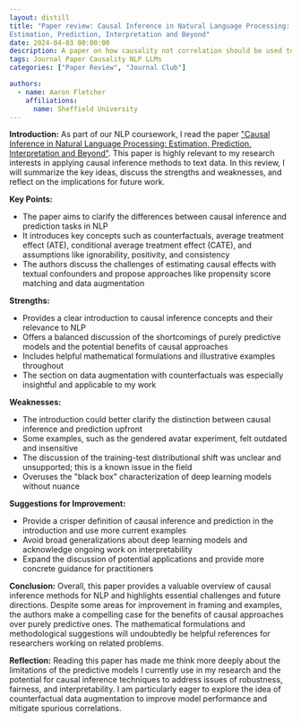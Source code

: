 ```yaml
---
layout: distill
title: "Paper review: Causal Inference in Natural Language Processing:
Estimation, Prediction, Interpretation and Beyond"
date: 2024-04-03 00:00:00
description: A paper on how causality not correlation should be used to advance NLP
tags: Journal Paper Causality NLP LLMs
categories: ["Paper Review", "Journal Club"]

authors:
  - name: Aaron Fletcher
    affiliations:
      name: Sheffield University
---
```



**Introduction:**
As part of our NLP coursework, I read the paper ["Causal Inference in Natural Language Processing: Estimation, Prediction, Interpretation and Beyond"](https://direct.mit.edu/tacl/article/doi/10.1162/tacl_a_00511/113490/Causal-Inference-in-Natural-Language-Processing). This paper is highly relevant to my research interests in applying causal inference methods to text data. In this review, I will summarize the key ideas, discuss the strengths and weaknesses, and reflect on the implications for future work.

**Key Points:**
- The paper aims to clarify the differences between causal inference and prediction tasks in NLP
- It introduces key concepts such as counterfactuals, average treatment effect (ATE), conditional average treatment effect (CATE), and assumptions like ignorability, positivity, and consistency 
- The authors discuss the challenges of estimating causal effects with textual confounders and propose approaches like propensity score matching and data augmentation

**Strengths:**
- Provides a clear introduction to causal inference concepts and their relevance to NLP
- Offers a balanced discussion of the shortcomings of purely predictive models and the potential benefits of causal approaches
- Includes helpful mathematical formulations and illustrative examples throughout
- The section on data augmentation with counterfactuals was especially insightful and applicable to my work

**Weaknesses:**
- The introduction could better clarify the distinction between causal inference and prediction upfront
- Some examples, such as the gendered avatar experiment, felt outdated and insensitive
- The discussion of the training-test distributional shift was unclear and unsupported; this is a known issue in the field
- Overuses the "black box" characterization of deep learning models without nuance

**Suggestions for Improvement:**
- Provide a crisper definition of causal inference and prediction in the introduction and use more current examples 
- Avoid broad generalizations about deep learning models and acknowledge ongoing work on interpretability
- Expand the discussion of potential applications and provide more concrete guidance for practitioners

**Conclusion:**
Overall, this paper provides a valuable overview of causal inference methods for NLP and highlights essential challenges and future directions. Despite some areas for improvement in framing and examples, the authors make a compelling case for the benefits of causal approaches over purely predictive ones. The mathematical formulations and methodological suggestions will undoubtedly be helpful references for researchers working on related problems.

**Reflection:**
Reading this paper has made me think more deeply about the limitations of the predictive models I currently use in my research and the potential for causal inference techniques to address issues of robustness, fairness, and interpretability. I am particularly eager to explore the idea of counterfactual data augmentation to improve model performance and mitigate spurious correlations.